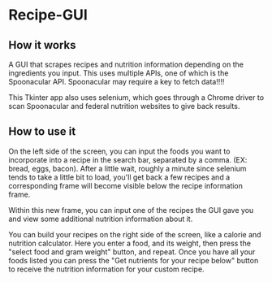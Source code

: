 # Recipe-GUI

## How it works
A GUI that scrapes recipes and nutrition information depending on the ingredients you input. This uses multiple APIs, one of which is the Spoonacular API. 
Spoonacular may require a key to fetch data!!!!

This Tkinter app also uses selenium, which goes through a Chrome driver to scan Spoonacular and federal nutrition websites to give back results.

## How to use it

On the left side of the screen, you can input the foods you want to incorporate into a recipe in the search bar, separated by a comma. 
(EX: bread, eggs, bacon). After a little wait, roughly a minute since selenium tends to take a little bit to load, you'll get back a few recipes and a corresponding frame will become visible below the recipe information frame. 

Within this new frame, you can input one of the recipes the GUI gave you and view some additional nutrition information about it.

You can build your recipes on the right side of the screen, like a calorie and nutrition calculator. Here you enter a food, and its weight, then press the "select food and gram weight" button, and repeat. Once you have all your foods listed you can press the "Get nutrients for your recipe below" button to receive the nutrition information for your custom recipe.
